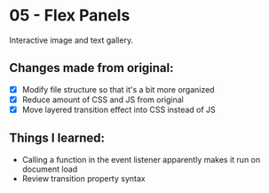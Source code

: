 # 05 - Flex Panels
Interactive image and text gallery.

## Changes made from original:
- [x] Modify file structure so that it's a bit more organized
- [x] Reduce amount of CSS and JS from original
- [x] Move layered transition effect into CSS instead of JS

## Things I learned:
- Calling a function in the event listener apparently makes it run on document load
- Review transition property syntax
